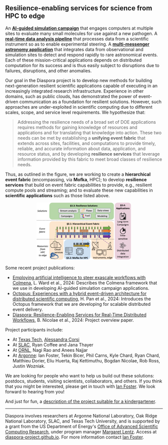 ## Resilience-enabling services for science from HPC to edge

An [**AI-guided simulation campaign**](Text/applications.md) that engages computers at multiple sites to evaluate many small molecules for use against a new pathogen. A [**real-time data analysis pipeline**](Text/applications.md) that processes data from a scientific instrument so as to enable experimental steering. A [**multi-messenger astronomy application**](Text/applications.md) that integrates data from observational and simulation sites to detect and respond rapidly to rare astronomical events. Each of these mission-critical applications depends on distributed computation for its success and is thus easily subject to disruptions due to  failures, disruptions, and other anomalies. 

Our goal in the Diaspora project is to develop new methods for building next-generation resilient scientific applications capable of executing in an increasingly integrated research infrastructure. Experience in other domains, such as public clouds, has demonstrated the power of event-driven communication as a foundation for resilient solutions. However, such approaches are under-exploited in scientific computing due to different scales, scope, and service level requirements. We hypothesize that:

> Addressing the resilience needs of a broad set of DOE applications requires methods for gaining knowledge of resources and applications and for translating that knowledge into action. 
These two needs can be met by establishing a **unifying event fabric** that extends across sites, facilities, and computations to provide timely, reliable, and accurate information about data, application, and resource status, and by developing **resilience services** that leverage information provided by this fabric to meet broad classes of resilience needs.

Thus, as outlined in the figure, we are working to create a **hierarchical event fabric** (encompassing, via **Mofka**, HPC); to develop **resilience services** that build on event fabric capabilities to provide, e.g., resilient compute pools and streaming; and to evaluate these new capabilities in **scientific applications** such as those listed above. 

<p align="center" width="100%">
    <img width="60%" src="Diaspora.png">
</p>

Some recent project publications:

* [Employing artificial intelligence to steer exascale workflows with Colmena](https://journals.sagepub.com/doi/pdf/10.1177/10943420241288242), L. Ward et al., 2024: Describes the Colmena framework that we use in developing AI-guided simulation campaign applications.
* [Octopus: Experiences with a hybrid event-driven architecture for distributed scientific computing](https://arxiv.org/pdf/2407.11432), H. Pan et al., 2024: Introduces the Octopus framework that we are developing for scalable distributed event delivery.
* [Diaspora: Resilience-Enabling Services for Real-Time Distributed Workflows](https://ieeexplore.ieee.org/abstract/document/10678669), B. Nicolae et al., 2024: Project overview paper.

Project participants include:
* At [Texas Tech](https://www.ttu.edu), [Alessandra Corsi](https://www.depts.ttu.edu/phas/People/Faculty/bio_corsi/bio_corsi.php)
* At [SLAC](https://slac.stanford.edu), Ryan Coffee and Jana Thayer
* At [ORNL](https://www.ornl.gov), Nagi Rao and Anees Najjar
* At [Argonne](https://www.anl.gov): Ian Foster, Tekin Bicer, Phil Carns, Kyle Chard, Ryan Chard, Matthieu Dorier, Eliu Huerta, Raj Kettimuthu, Bogdan Nicolae, Rob Ross, Justin Wozniak.

We are looking for people who want to help us build out these solutions: postdocs, students, visiting scientists, collaborators, and others. If you think that you might be interested, please get in touch with [Ian Foster](mailto:foster@anl.gov). We look forward to hearing from you! 

And just for fun, a [description of the project suitable for a kindergartener](Text/kindergartener.md).

---

Diaspora involves researchers at Argonne National Laboratory, Oak Ridge National Laboratory, SLAC, and Texas Tech University, and is supported by a grant from the US Department of Energy's [Office of Advanced Scientific Computing Research](https://science.osti.gov/ascr), under program manager [Margaret Lentz](https://science.osti.gov/ascr/About/Staff). Access at [diaspora-project.github.io](https://diaspora-project.github.io). For more information contact [Ian Foster](mailto:foster@anl.gov). 


